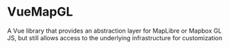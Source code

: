 # VueMapGL
A Vue library that provides an abstraction layer for MapLibre or Mapbox GL JS, but still allows access to the underlying infrastructure for customization
